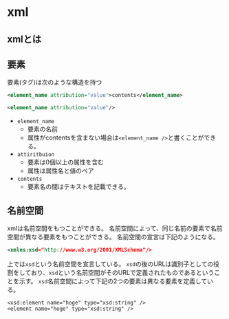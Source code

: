 # xml

## xmlとは


## 要素
要素(タグ)は次のような構造を持つ

```xml
<element_name attribution="value">contents</element_name>
```

```xml
<element_name attribution="value"/>
```

* `element_name`
    * 要素の名前
    * 属性がcontentsを含まない場合は`<element_name />`と書くことができる。
* `attiritbuion`
    * 要素は0個以上の属性を含む
    * 属性は属性名と値のペア
* `contents`
    * 要素名の間はテキストを記載できる。

## 名前空間
xmlは名前空間をもつことができる。
名前空間によって、同じ名前の要素で名前空間が異なる要素をもつことができる。
名前空間の宣言は下記のようになる。

```xml
<xmlns:xsd="http://www.w3.org/2001/XMLSchema"/>
```

上では`xsd`という名前空間を宣言している。
`xsd`の後のURLは識別子としての役割をしており、`xsd`という名前空間がそのURLで定義されたものであるということを示す。
`xsd`名前空間によって下記の2つの要素は異なる要素を定義している。
```
<xsd:element name="hoge" type="xsd:string" />
<element name="hoge" type="xsd:string" />
```



